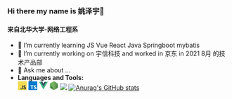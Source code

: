 ### Hi there my name is 姚泽宇👋
#### 来自北华大学-网络工程系
- 🌱 I’m currently learning JS Vue React Java Springboot mybatis
- 🔭 I’m currently working on 宇信科技 and worked in 京东 in 2021 8月 的技术产品部
- 💬 Ask me about ...
- **Languages and Tools:**  
<code><img height="20" src="https://raw.githubusercontent.com/github/explore/80688e429a7d4ef2fca1e82350fe8e3517d3494d/topics/javascript/javascript.png"></code>
<code><img height="20" src="https://raw.githubusercontent.com/github/explore/80688e429a7d4ef2fca1e82350fe8e3517d3494d/topics/typescript/typescript.png"></code>
<code><img height="20" src="https://raw.githubusercontent.com/github/explore/80688e429a7d4ef2fca1e82350fe8e3517d3494d/topics/vue/vue.png"></code>
<code><img height="20" src="https://raw.githubusercontent.com/github/explore/80688e429a7d4ef2fca1e82350fe8e3517d3494d/topics/nodejs/nodejs.png"></code>
<code><img height="20" src="https://www.baidu.com/link?url=--RjMvVhKwa4rftqFwibsKIfcV3r1yiy3zqTeKbLYl0wgvwIhVMWKqHIdSElJjNLQbpKRQeNlaVRLY7sQJARVdzlHFPfcvTNOwezqRc7WKt_cwab7Ku0uUHOnPbedsdLsfosdrgf7unKddVWJDydMPzFIdMo0_ALOvCcDVP_y9XZn-0alDdDJ1O7bD4T1dJxSxXy0j6cSDSaxcRxxUjk8_ts0MLKrf3EQHRO0BOyCv_8XEcHlwlvyk1MTF36CHOiNkdQWXBW59upsRtmf1ANPeLQxPY-qFx0X9HyYKqcPC8K1Fzkk1PMD20fh3WV3VqVQsdXBnMjcPEt7fB_NOTIkSFW-O_lJKOBjBhklzb4eck8FF-6jKLCRmX8Tg-KiYH2m25nYpKH9lXC-_yWPCOvDUc7WsWOiHFl3LpZAB0pwnhfD1tychHJII03sLsp1eMEA4dbpXO_zgw3QQOi_95paI8kP7fEvyGpQdBf6mrNV9HwJ4J61YT0Jkwr_B8W4LYFg8FMoGbUKjuBCxHCbI4_o5k38FOYPoIUX3rgLOCNK4yqw5V3Pj9nNpgJzHVzhlmgS_QJM7wDjlUNdwZydOE8cXZ1HFNPd-J-uWlYZCwXedgUohUmQNw8mdDRmOGl5YhDN_1tZcqKRk_hAEBilDT0h6-SoRyaacRhEt8azDUHsq_&wd=&eqid=8681701f0001d5400000000662712ed3"></code>
[![Anurag's GitHub stats](https://github-readme-stats.vercel.app/api?username=aozeyu&show_icons=true&theme=merko)](https://github.com/aozeyu/github-readme-stats)




<!--
**aozeyu/aozeyu** is a ✨ _special_ ✨ repository because its `README.md` (this file) appears on your GitHub profile.

Here are some ideas to get you started:

- 🔭 I’m currently working on ...
- 🌱 I’m currently learning ...
- 👯 I’m looking to collaborate on ...
- 🤔 I’m looking for help with ...
- 💬 Ask me about ...
- 📫 How to reach me: ...
- 😄 Pronouns: ...
- ⚡ Fun fact: ...4月24日
-->
